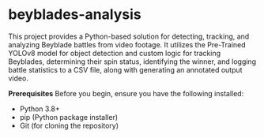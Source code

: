 # beyblades-analysis
This project provides a Python-based solution for detecting, tracking, and analyzing Beyblade battles from video footage. It utilizes the Pre-Trained YOLOv8 model for object detection and custom logic for tracking Beyblades, determining their spin status, identifying the winner, and logging battle statistics to a CSV file, along with generating an annotated output video.

**Prerequisites**
Before you begin, ensure you have the following installed:
+ Python 3.8+
+ pip (Python package installer)
+ Git (for cloning the repository)
